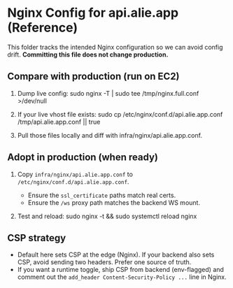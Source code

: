 # Nginx Config for api.alie.app (Reference)

This folder tracks the intended Nginx configuration so we can avoid config drift.
**Committing this file does not change production.**

## Compare with production (run on EC2)
1) Dump live config:
   sudo nginx -T | sudo tee /tmp/nginx.full.conf >/dev/null

2) If your live vhost file exists:
   sudo cp /etc/nginx/conf.d/api.alie.app.conf /tmp/api.alie.app.conf || true

3) Pull those files locally and diff with infra/nginx/api.alie.app.conf.

## Adopt in production (when ready)
1) Copy `infra/nginx/api.alie.app.conf` to `/etc/nginx/conf.d/api.alie.app.conf`.
   - Ensure the `ssl_certificate` paths match real certs.
   - Ensure the `/ws` proxy path matches the backend WS mount.

2) Test and reload:
   sudo nginx -t && sudo systemctl reload nginx

## CSP strategy
- Default here sets CSP at the edge (Nginx). If your backend also sets CSP,
  avoid sending two headers. Prefer one source of truth.
- If you want a runtime toggle, ship CSP from backend (env-flagged) and
  comment out the `add_header Content-Security-Policy ...` line in Nginx.

